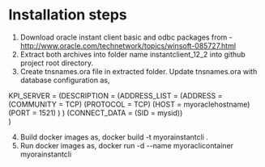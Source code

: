 # Installation steps
1. Download oracle instant client basic and odbc packages from - http://www.oracle.com/technetwork/topics/winsoft-085727.html
2. Extract both archives into folder name instantclient_12_2 into github project root directory.
3. Create tnsnames.ora file in extracted folder. Update tnsnames.ora with database configuration as,

KPI_SERVER = 
	(DESCRIPTION = 
		(ADDRESS_LIST = 
			(ADDRESS =
				(COMMUNITY = TCP)
				(PROTOCOL = TCP)
				(HOST = myoraclehostname)
				(PORT = 1521)
			)
		)
	(CONNECT_DATA = (SID = mysid))	
	)

4. Build docker images as,
docker build -t myorainstantcli .
5. Run docker images as,
docker run -d --name myoraclicontainer myorainstantcli
